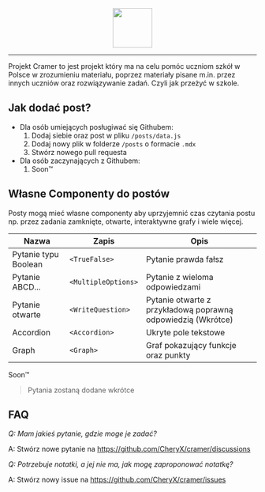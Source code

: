 <div style="text-align: center;">
    <img src="https://user-images.githubusercontent.com/58445363/176503322-79130a6e-d093-44c3-9f3c-6129c833b69e.png" height="80" />
</div>

--- 

Projekt Cramer to jest projekt który ma na celu pomóc uczniom szkół w Polsce w zrozumieniu materiału, poprzez materiały pisane m.in. przez innych uczniów oraz rozwiązywanie zadań. Czyli jak przeżyć w szkole.

## Jak dodać post?

* Dla osób umiejących posługiwać się Githubem:
    1. Dodaj siebie oraz post w pliku `/posts/data.js`
    2. Dodaj nowy plik w folderze `/posts` o formacie `.mdx`
    3. Stwórz nowego pull requesta
* Dla osób zaczynających z Githubem:
    1. Soon™

## Własne Componenty do postów

Posty mogą mieć własne componenty aby uprzyjemnić czas czytania postu np. przez zadania zamknięte, otwarte, interaktywne grafy i wiele więcej.

Nazwa | Zapis | Opis
-|-|-
Pytanie typu Boolean | `<TrueFalse>` | Pytanie prawda fałsz
Pytanie ABCD... | `<MultipleOptions>` | Pytanie z wieloma odpowiedzami
Pytanie otwarte | `<WriteQuestion>` | Pytanie otwarte z przykładową poprawną odpowiedzią (Wkrótce)
Accordion | `<Accordion>` | Ukryte pole tekstowe
Graph | `<Graph>` | Graf pokazujący funkcje oraz punkty
Soon™

> Pytania zostaną dodane wkrótce

## FAQ

*Q: Mam jakieś pytanie, gdzie moge je zadać?*

A: Stwórz nowe pytanie na https://github.com/CheryX/cramer/discussions


*Q: Potrzebuje notatki, a jej nie ma, jak mogę zaproponować notatkę?*

A: Stwórz nowy issue na https://github.com/CheryX/cramer/issues
